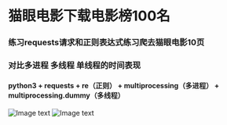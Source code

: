# 猫眼电影下载电影榜100名

### 练习requests请求和正则表达式练习爬去猫眼电影10页
### 对比多进程 多线程 单线程的时间表现
#### python3 + requests + re（正则） + multiprocessing（多进程） + multiprocessing.dummy（多线程）
![Image text](https://raw.githubusercontent.com/hanson-hex/image-folder/master/maoyan01.png)
        ![Image text](https://raw.githubusercontent.com/hanson-hex/image-folder/master/maoyan02.png)
